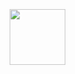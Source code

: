 <div id="header" align="center" size="200px">
  <img src="https://media.giphy.com/media/Ah3zHH7hvsSB2/giphy.gif" width="100"/>
</div>
